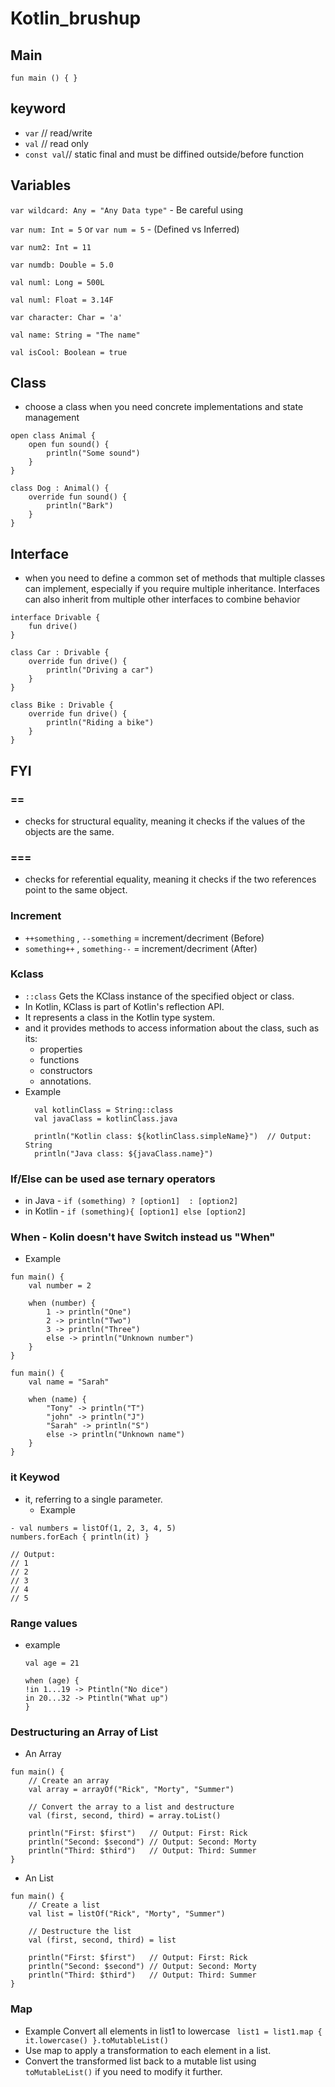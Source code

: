 # Kotlin_brushup


## Main
 `fun main () {
 }`
 ## keyword
 - `var` // read/write
 - `val` // read only
 - `const val`// static final and must be diffined outside/before function
   
## Variables
`var wildcard: Any = "Any Data type"` - Be careful using

 ` var num: Int = 5 `  or   ` var num = 5 ` - (Defined vs Inferred)

 `var num2: Int = 11`
 
`var numdb: Double = 5.0`

`val numl: Long = 500L`

`val numl: Float = 3.14F`

`var character: Char = 'a'`

`val name: String = "The name"`

`val isCool: Boolean = true`

## Class 
- choose a class when you need concrete implementations and state management
```
open class Animal {
    open fun sound() {
        println("Some sound")
    }
}

class Dog : Animal() {
    override fun sound() {
        println("Bark")
    }
}
```

## Interface 
- when you need to define a common set of methods that multiple classes can implement, especially if you require multiple inheritance. Interfaces can also inherit from multiple other interfaces to combine behavior

```
interface Drivable {
    fun drive()
}

class Car : Drivable {
    override fun drive() {
        println("Driving a car")
    }
}

class Bike : Drivable {
    override fun drive() {
        println("Riding a bike")
    }
}
 ```
## FYI
### ==
- checks for structural equality, meaning it checks if the values of the objects are the same.
### === 
- checks for referential equality, meaning it checks if the two references point to the same object.
### Increment
- `++something` , `--something` =  increment/decriment (Before)
- `something++` ,  `something--`  = increment/decriment (After)
### Kclass
- `::class` Gets the KClass instance of the specified object or class.
- In Kotlin, KClass is part of Kotlin's reflection API.
- It represents a class in the Kotlin type system.
-  and it provides methods to access information about the class, such as its:
   - properties
   - functions
   - constructors
   - annotations.
- Example
  ```
    val kotlinClass = String::class
    val javaClass = kotlinClass.java
    
    println("Kotlin class: ${kotlinClass.simpleName}")  // Output: String
    println("Java class: ${javaClass.name}")
  ```
### If/Else can be used ase ternary operators
- in Java - `if (something) ? [option1]  : [option2] `
- in Kotlin - `if (something){ [option1] else [option2] `

### When - Kolin doesn't have Switch instead us "When" 
- Example
```
fun main() {
    val number = 2

    when (number) {
        1 -> println("One")
        2 -> println("Two")
        3 -> println("Three")
        else -> println("Unknown number")
    }
}
```
```
fun main() {
    val name = "Sarah"

    when (name) {
        "Tony" -> println("T")
        "john" -> println("J")
        "Sarah" -> println("S")
        else -> println("Unknown name")
    }
}
```
### it  Keywod
- it, referring to a single parameter.
  - Example
```
- val numbers = listOf(1, 2, 3, 4, 5)
numbers.forEach { println(it) }

// Output:
// 1
// 2
// 3
// 4
// 5
```
### Range values
- example
  ```
  val age = 21

  when (age) {
  !in 1...19 -> Ptintln("No dice")
  in 20...32 -> Ptintln("What up")
  }
  ```
### Destructuring an Array of List
- An Array
```
fun main() {
    // Create an array
    val array = arrayOf("Rick", "Morty", "Summer")

    // Convert the array to a list and destructure
    val (first, second, third) = array.toList()

    println("First: $first")   // Output: First: Rick
    println("Second: $second") // Output: Second: Morty
    println("Third: $third")   // Output: Third: Summer
}

```
- An List
```
fun main() {
    // Create a list
    val list = listOf("Rick", "Morty", "Summer")

    // Destructure the list
    val (first, second, third) = list

    println("First: $first")   // Output: First: Rick
    println("Second: $second") // Output: Second: Morty
    println("Third: $third")   // Output: Third: Summer
}

```
###  Map
- Example Convert all elements in list1 to lowercase
   ` list1 = list1.map { it.lowercase() }.toMutableList()`
- Use map to apply a transformation to each element in a list.
- Convert the transformed list back to a mutable list using `toMutableList()` if you need to modify it further.
 
